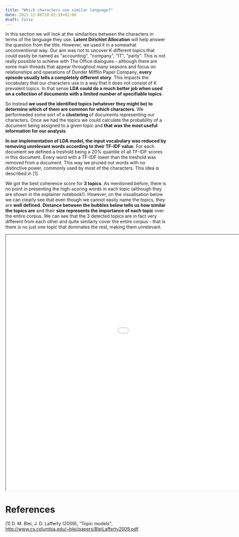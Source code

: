 ```yaml
---
title: "Which characters use similar language?"
date: 2021-12-06T19:02:19+01:00
draft: false
---
```


In this section we will look at the similarities between the characters in terms of the language they use. **Latent Dirichlet Allocation** will help answer the question from the title. However, we used it in a somewhat unconventional way. Our aim was not to uncover K different topics that could easily be named as "accounting", "company", "IT", "party". This is not really possible to achieve with The Office dialogues - although there are some main threads that appear throughout many seasons and focus on relationships and operations of Dunder Mifflin Paper Company, **every episode usually tells a completely different story**. This impacts the vocabulary that our characters use in a way that it does not consist of K prevalent topics. In that sense **LDA could do a much better job when used on a collection of documents with a limited number of specifiable topics**.  

So instead **we used the identified topics (whatever they might be) to determine which of them are common for which characters**. We performeded some sort of a **clustering** of documents representing our characters. Once we had the topics we could calculate the probability of a document being assigned to a given topic and **that was the most useful information for our analysis**.

**In our implementation of LDA model, the input vocabulary was reduced by removing unrelevant words according to their TF-IDF value**. For each document we defined a treshold being a 20% quantile of all TF-IDF scores in this document. Every word with a TF-IDF lower than the treshold was removed from a document. This way we pruned out words with no distinctive power, commonly used by most of the characters. This idea is described in [1].

We got the best coherence score for **3 topics**. As mentioned before, there is no point in presenting the high-scoring words in each topic (although they are shown in the explainer notebook!). However, on the visualisation below we can clearly see that even though we cannot easily name the topics, they are **well defined**. **Distance between the bubbles below tells us how similar the topics are** and their **size represents the importance of each topic** over the entire corpus. We can see that the 3 detected topics are in fact very different from each other and quite similarly cover the entire corpus - that is there is no just one topic that dominates the rest, making them unrelevant.

<div align="center">
<iframe src="lda_vis.html" width=1300px height=800px></iframe>
</div>

# References
[1] D. M. Blei, J. D. Lafferty (2009), "Topic models", http://www.cs.columbia.edu/~blei/papers/BleiLafferty2009.pdf.